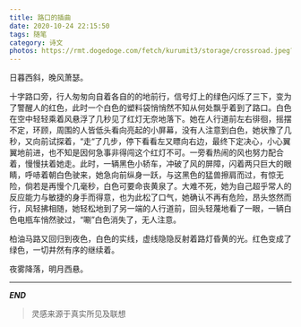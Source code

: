 ```yaml
---
title: 路口的插曲
date: 2020-10-24 22:15:50
tags: 随笔
category: 诗文
photos: https://rmt.dogedoge.com/fetch/kurumit3/storage/crossroad.jpeg?w=1280&h=600&fmt=webp
---
```


日暮西斜，晚风萧瑟。

十字路口旁，行人匆匆向自着各自的的地前行，信号灯上的绿色闪烁了三下，变为了警醒人的红色，此时一个白色的塑料袋悄悄然不知从何处飘乎着到了路口。白色在空中轻轻乘着风悬浮了几秒见了红灯无奈地落下。她在人行道前左右徘徊，摇摆不定，环顾，周围的人皆低头看向亮起的小屏幕，没有人注意到白色，她状豫了几秒，又向前试探着，“走“了几步，停下看看左又瞟向右边，最终下定决心，小心翼翼地前进，也不知是因何急事非得闯这个红灯不可。一旁看热闹的风也努力配合着，慢慢扶着她走。此时，一辆黑色小轿车，冲破了风的屏障，闪着两只巨大的眼睛，呼哧着朝白色驶来，她急向前纵身一跃，与这黑色的猛兽擦肩而过，有惊无险，倘若是再慢个几毫秒，白色可要命丧黄泉了。大难不死，她为自己超乎常人的反应能力与敏捷的身手而得意，也为此松了口气，她确认不再有危险，昂头悠然而行，风轻拂相随，她轻松地到了另一端的人行道前，回头轻蔑地看了一眼，一辆白色电瓶车悄然驶过，“唰”白色消失了，无人注意。

柏油马路又回归到夜色，白色的实线，虚线隐隐反射着路灯昏黄的光。红色变成了绿色，一切井然有序的继续着。

夜雾降落，明月西悬。

------

***END***



> 灵感来源于真实所见及联想

